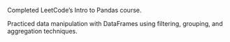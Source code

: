 Completed LeetCode’s Intro to Pandas course.

Practiced data manipulation with DataFrames using filtering, grouping, and aggregation techniques.
